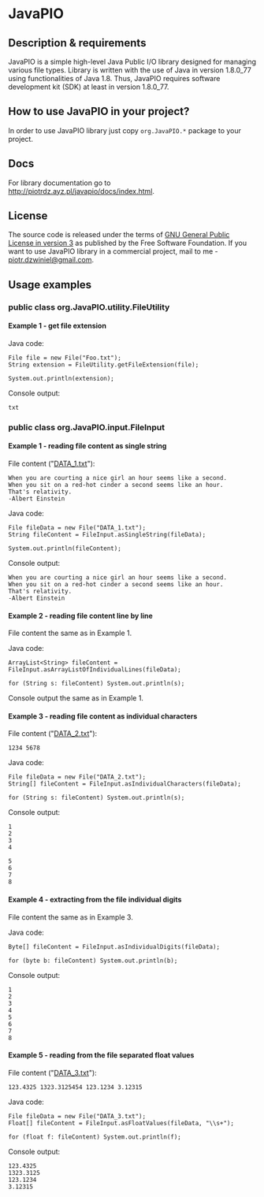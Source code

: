 # JavaPIO

<h2>Description & requirements</h2>

JavaPIO is a simple high-level Java Public I/O library designed for managing various file types. Library is written with the use 
of Java in version 1.8.0_77 using functionalities of Java 1.8. Thus, JavaPIO requires software development kit (SDK) 
at least in version 1.8.0_77.

<h2>How to use JavaPIO in your project?</h2>

In order to use JavaPIO library just copy `org.JavaPIO.*` package to your project.

<h2>Docs</h2>

For library documentation go to http://piotrdz.ayz.pl/javapio/docs/index.html.

<h2>License</h2>

The source code is released under the terms of <a href="https://github.com/piotrdzwiniel/Specvis/blob/master/GNU%20GPL%20v3.txt">
GNU General Public License in version 3</a> as published by the Free Software Foundation. If you want to use JavaPIO library in a commercial project, 
mail to me - piotr.dzwiniel@gmail.com.

<h2>Usage examples</h2>
<h3>public class org.JavaPIO.utility.FileUtility</h3>
<h4>Example 1 - get file extension</h4>
Java code:

    File file = new File("Foo.txt");
    String extension = FileUtility.getFileExtension(file);
    
    System.out.println(extension);
    
Console output:

    txt

<h3>public class org.JavaPIO.input.FileInput</h3>
<h4>Example 1 - reading file content as single string</h4>
File content ("<a href="https://github.com/piotrdzwiniel/JavaPIO/blob/master/DATA_1.txt">DATA_1.txt</a>"):
    
    When you are courting a nice girl an hour seems like a second.
    When you sit on a red-hot cinder a second seems like an hour.
    That's relativity.
    -Albert Einstein

Java code:

    File fileData = new File("DATA_1.txt");
    String fileContent = FileInput.asSingleString(fileData);
    
    System.out.println(fileContent);
    
Console output:

    When you are courting a nice girl an hour seems like a second.
    When you sit on a red-hot cinder a second seems like an hour.
    That's relativity.
    -Albert Einstein

<h4>Example 2 - reading file content line by line</h4>
File content the same as in Example 1.

Java code:

    ArrayList<String> fileContent = FileInput.asArrayListOfIndividualLines(fileData);
    
    for (String s: fileContent) System.out.println(s);

Console output the same as in Example 1.

<h4>Example 3 - reading file content as individual characters</h4>
File content ("<a href="https://github.com/piotrdzwiniel/JavaPIO/blob/master/DATA_2.txt">DATA_2.txt</a>"):

    1234 5678

Java code:

    File fileData = new File("DATA_2.txt");
    String[] fileContent = FileInput.asIndividualCharacters(fileData);
    
    for (String s: fileContent) System.out.println(s);
    
Console output:

    1
    2
    3
    4
    
    5
    6
    7
    8
    
<h4>Example 4 - extracting from the file individual digits</h4>
File content the same as in Example 3.

Java code:

    Byte[] fileContent = FileInput.asIndividualDigits(fileData);
    
    for (byte b: fileContent) System.out.println(b);
    
Console output:

    1
    2
    3
    4
    5
    6
    7
    8

<h4>Example 5 - reading from the file separated float values</h4>
File content ("<a href="https://github.com/piotrdzwiniel/JavaPIO/blob/master/DATA_3.txt">DATA_3.txt</a>"):

    123.4325 1323.3125454 123.1234 3.12315
    
Java code:

    File fileData = new File("DATA_3.txt");
    Float[] fileContent = FileInput.asFloatValues(fileData, "\\s+");
    
    for (float f: fileContent) System.out.println(f);
    
Console output:

    123.4325
    1323.3125
    123.1234
    3.12315
    
